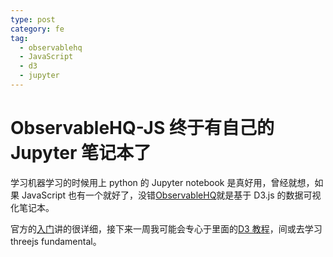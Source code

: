 ```yaml
---
type: post
category: fe
tag:
  - observablehq
  - JavaScript
  - d3
  - jupyter
---
```


# ObservableHQ-JS 终于有自己的 Jupyter 笔记本了

学习机器学习的时候用上 python 的 Jupyter notebook 是真好用，曾经就想，如果 JavaScript 也有一个就好了，没错[ObservableHQ](https://observablehq.com/)就是基于 D3.js 的数据可视化笔记本。

官方的[入门](https://observablehq.com/@observablehq/a-taste-of-observable)讲的很详细，接下来一周我可能会专心于里面的[D3 教程](https://observablehq.com/@d3/learn-d3)，间或去学习 threejs fundamental。
